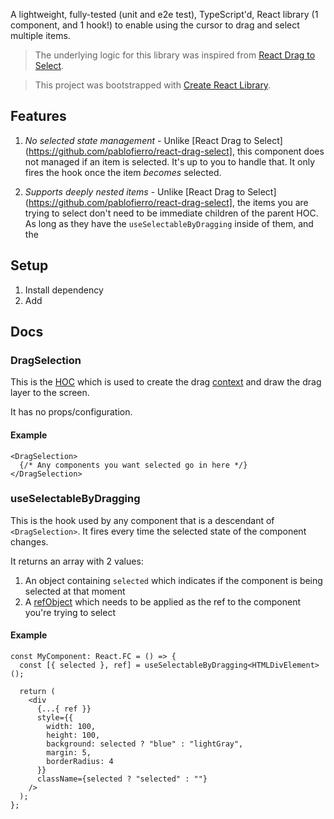 A lightweight, fully-tested (unit and e2e test), TypeScript'd, React library (1 component, and 1 hook!) to enable using the cursor to drag and select multiple items.

> The underlying logic for this library was inspired from [React Drag to Select](https://github.com/pablofierro/react-drag-select).

> This project was bootstrapped with [Create React Library](https://github.com/udilia/create-react-library).

## Features

1. _No selected state management_ - Unlike [React Drag to Select](https://github.com/pablofierro/react-drag-select], this component does not managed if an item is selected. It's up to you to handle that. It only fires the hook once the item _becomes_ selected.

2. _Supports deeply nested items_ - Unlike [React Drag to Select](https://github.com/pablofierro/react-drag-select], the items you are trying to select don't need to be immediate children of the parent HOC. As long as they have the `useSelectableByDragging` inside of them, and the

## Setup

1. Install dependency
2. Add

## Docs

### DragSelection

This is the [HOC](https://reactjs.org/docs/higher-order-components.html) which is used to create the drag [context](https://reactjs.org/docs/context.html) and draw the drag layer to the screen.

It has no props/configuration.

#### Example

```tsx
<DragSelection>
  {/* Any components you want selected go in here */}
</DragSelection>
```

### useSelectableByDragging

This is the hook used by any component that is a descendant of `<DragSelection>`. It fires every time the selected state of the component changes.

It returns an array with 2 values:

1. An object containing `selected` which indicates if the component is being selected at that moment
2. A [refObject](https://reactjs.org/docs/hooks-reference.html#useref) which needs to be applied as the ref to the component you're trying to select

#### Example

```tsx
const MyComponent: React.FC = () => {
  const [{ selected }, ref] = useSelectableByDragging<HTMLDivElement>();

  return (
    <div
      {...{ ref }}
      style={{
        width: 100,
        height: 100,
        background: selected ? "blue" : "lightGray",
        margin: 5,
        borderRadius: 4
      }}
      className={selected ? "selected" : ""}
    />
  );
};
```
